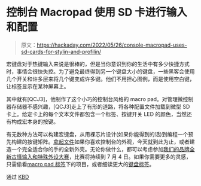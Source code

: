# 控制台 Macropad 使用 SD 卡进行输入和配置

> 原文：<https://hackaday.com/2022/05/26/console-macropad-uses-sd-cards-for-stylin-and-profilin/>

宏键盘对于热键输入来说是很棒的，但是当你意识到你的生活中有多少快捷方式时，事情会很快失控。为了避免最终得到另一个键盘大小的键盘，一些黑客会使用几个开关和许多层来将几个键变成许多键。他们不用担心图例，而是使用空白键，让标签显示在某种屏幕上。

其中就有[QCJ3]，他制作了这个小巧的控制台风格的 macro pad。对管理微控制器存储器不感兴趣，[QCJ3]走上了有形的道路，将各种配置文件加载到微型 SD 卡上。给定卡上的每个文本文件都包含一个标签、按键开关 LED 的颜色，当然还有构成宏本身的按键。

有无数种方法可以构建宏键盘，从用裸芯片设计(如果你能得到的话)到编程一个预先构建的按键矩阵。[拿起文件](https://www.printables.com/model/178414-macropad)如果你喜欢控制台的外观，今天就到此为止，或者建造一个完全适合你的手的全新外壳。无论你做什么，都可以考虑参加[我们的品牌全新古怪输入和特殊外设大赛](https://hackaday.com/2022/05/24/show-us-your-odd-inputs-and-peculiar-peripherals/)，比赛将持续到 7 月 4 日。如果你需要更多的灵感，只需偷看[macro pad 标签](https://hackaday.com/tag/macro-pad/)下的项目，或者细读更大的[键盘标签](https://hackaday.com/tag/keyboard/)。

通过 [KBD](https://kbd.news/Multi-profile-macropad-1451.html)